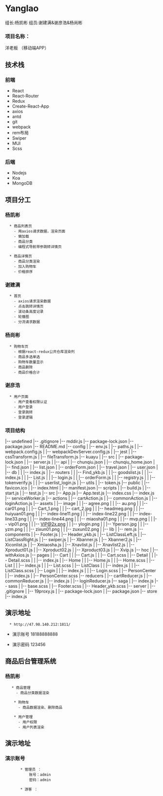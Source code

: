 # Yanglao
  组长:杨凯彬   组员:谢建满&amp;谢彦浩&amp;杨尚彬


###  项目名称：
洋老板 （移动端APP）

## 技术栈

### 前端

- React
- React-Router
- Redux
- Create-React-App
- axios
- antd
- git
- webpack
- rem布局
- Swiper
- MUI
- Scss 

### 后端

- Nodejs
- Koa
- MongoDB


## 项目分工

  ### 杨凯彬
      * 商品列表页
        - 用axios请求数据，渲染页面
        - 懒加载
        - 商品分类
        - 编程式导航带参跳转详情页
      
      * 商品详情页
        - 商品分类渲染
        - 加入购物车
        - 价格排序
        
  ### 谢建满
      * 首页
        - axios请求渲染数据
        - 点击跳转详情页
        - 滚动条高度记录
        - 轮播图
        - 分流请求数据
        
  ### 杨尚彬 
      * 购物车页
        - 根据react-redux公共仓库渲染列
        - 商品多选单选
        - 购物车数量显示
        - 商品删除
        - 商品价格合计
        
  ### 谢彦浩
      * 用户页面
        - 用户查看权限认证
        - 用户登录
        - 登录跳转
        - 登录逻辑
    
    
   ### 项目结构
    
|-- undefined
    |-- .gitignore
    |-- mddir.js
    |-- package-lock.json
    |-- package.json
    |-- README.md
    |-- config
    |   |-- env.js
    |   |-- paths.js
    |   |-- webpack.config.js
    |   |-- webpackDevServer.config.js
    |   |-- jest
    |       |-- cssTransform.js
    |       |-- fileTransform.js
    |-- kuayu
    |   |-- src
    |       |-- package-lock.json
    |       |-- server.js
    |       |-- api
    |           |-- chunqiu.json
    |           |-- chunqiu_home.json
    |           |-- find.json
    |           |-- list.json
    |           |-- orderForm.json
    |           |-- travel.json
    |           |-- user.json
    |           |-- db
    |           |   |-- index.js
    |           |-- routers
    |           |   |-- Find_ykb.js
    |           |   |-- goodslist.js
    |           |   |-- index.js
    |           |   |-- List.js
    |           |   |-- login.js
    |           |   |-- orderForm.js
    |           |   |-- registry.js
    |           |   |-- tokenverify.js
    |           |   |-- userlist_login.js
    |           |-- utils
    |               |-- token.js
    |-- public
    |   |-- favicon.ico
    |   |-- index.html
    |   |-- manifest.json
    |-- scripts
    |   |-- build.js
    |   |-- start.js
    |   |-- test.js
    |-- src
        |-- App.js
        |-- App.test.js
        |-- index.css
        |-- index.js
        |-- serviceWorker.js
        |-- actions
        |   |-- cartAction.js
        |   |-- commonAction.js
        |   |-- loginAction.js
        |-- assets
        |   |-- image
        |   |   |-- agree.png
        |   |   |-- au.png
        |   |   |-- car01.png
        |   |   |-- Cart_1.png
        |   |   |-- cart_2.jpg
        |   |   |-- headmeg.png
        |   |   |-- huiyuan01.png
        |   |   |-- index-line11.png
        |   |   |-- index-line22.png
        |   |   |-- index-line33.png
        |   |   |-- index-line44.png
        |   |   |-- miaosha01.png
        |   |   |-- mvp.png
        |   |   |-- vip01.png
        |   |   |-- VIP@2x.png
        |   |   |-- ylogin.png
        |   |   |-- Yperson.jpg
        |   |   |-- yzm.png
        |   |   |-- zixun01.png
        |   |   |-- zuxun02.png
        |   |-- lib
        |       |-- rem.js
        |-- components
        |   |-- Footer.js
        |   |-- Header_ykb.js
        |   |-- ListClassLeft.js
        |   |-- ListClassRight.js
        |   |-- swiper.js
        |   |-- Xbanner.js
        |   |-- Xbanner2.js
        |   |-- Xiconlist.js
        |   |-- Xmiaosha.js
        |   |-- Xnavlist.js
        |   |-- Xnavlist2.js
        |   |-- Xproduct01.js
        |   |-- Xproduct02.js
        |   |-- Xproduct03.js
        |   |-- Xvip.js
        |-- hoc
        |   |-- withAxios.js
        |-- pages
        |   |-- Cart
        |   |   |-- Cart.js
        |   |   |-- Cart.scss
        |   |-- Detail
        |   |   |-- Detail.scss
        |   |   |-- index.js
        |   |-- Home
        |   |   |-- Home.js
        |   |   |-- Home.scss
        |   |-- List
        |   |   |-- index.js
        |   |   |-- List.scss
        |   |-- ListClass
        |   |   |-- index.js
        |   |   |-- ListClass.scss
        |   |-- Login
        |   |   |-- index.js
        |   |   |-- Login.scss
        |   |-- PersonCenter
        |       |-- index.js
        |       |-- PersonCenter.scss
        |-- reducers
        |   |-- cartReducer.js
        |   |-- commonReducer.js
        |   |-- index.js
        |   |-- loginReducer.js
        |-- saga
        |   |-- index.js
        |-- sass
        |   |-- base.scss
        |   |-- Footer.scss
        |   |-- Header_ykb.scss
        |-- server
        |   |-- .gitignore
        |   |-- 19proxy.js
        |   |-- package-lock.json
        |   |-- package.json
        |-- store
            |-- index.js
            
            
   ## 演示地址 
      * http://47.98.140.212:1811/
      
   * 演示账号
         18188888888
         
   * 演示密码
          123456
      
      
      
      
      
 ## 商品后台管理系统
 
   ### 杨凯彬
       * 商品管理 
         - 商品分类数据渲染
         
        * 购物车
          - 商品数据渲染、删除商品
         
        * 用户管理
          - 用户权限
          - 用户列表渲染
          
   ## 演示地址
       
       
   ### 演示账号
           * 管理员 ：
               账号：admin
               密码：admin
               
           * 游客 ：
                
